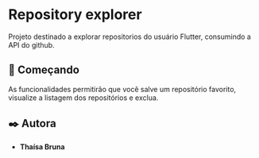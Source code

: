 # Repository explorer

Projeto destinado a explorar repositorios do usuário Flutter, consumindo a API do github.

## 🚀 Começando

As funcionalidades permitirão que você salve um repositório favorito, visualize a listagem dos repositórios e exclua.

## ✒️ Autora

- **Thaísa Bruna**
